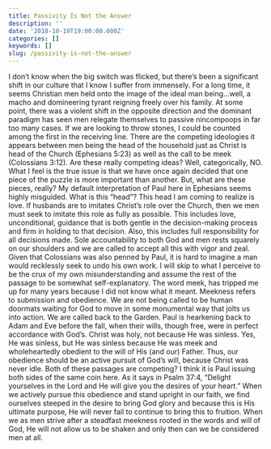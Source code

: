 ```yaml
---
title: Passivity Is Not the Answer
description: ''
date: '2010-10-19T19:00:00.000Z'
categories: []
keywords: []
slug: /passivity-is-not-the-answer
---
```

I don’t know when the big switch was flicked, but there’s been a significant shift in our culture that I know I suffer from immensely. For a long time, it seems Christian men held onto the image of the ideal man being…well, a macho and domineering tyrant reigning freely over his family. At some point, there was a violent shift in the opposite direction and the dominant paradigm has seen men relegate themselves to passive nincompoops in far too many cases.
If we are looking to throw stones, I could be counted among the first in the receiving line.
There are the competing ideologies it appears between men being the head of the household just as Christ is head of the Church (Ephesians 5:23) as well as the call to be meek (Colossians 3:12). Are these really competing ideas? Well, categorically, NO. What I feel is the true issue is that we have once again decided that one piece of the puzzle is more important than another. But, what are these pieces, really?
My default interpretation of Paul here in Ephesians seems highly misguided. What is this “head”? This head I am coming to realize is love. If husbands are to imitates Christ’s role over the Church, then we men must seek to imitate this role as fully as possible. This includes love, unconditional, guidance that is both gentle in the decision-making process and firm in holding to that decision. Also, this includes full responsibility for all decisions made. Sole accountability to both God and men rests squarely on our shoulders and we are called to accept all this with vigor and zeal.
Given that Colossians was also penned by Paul, it is hard to imagine a man would recklessly seek to undo his own work. I will skip to what I perceive to be the crux of my own misunderstanding and assume the rest of the passage to be somewhat self-explanatory. The word meek, has tripped me up for many years because I did not know what it meant. Meekness refers to submission and obedience. We are not being called to be human doormats waiting for God to move in some monumental way that jolts us into action. We are called back to the Garden. Paul is hearkening back to Adam and Eve before the fall, when their wills, though free, were in perfect accordance with God’s. Christ was holy, not because He was sinless. Yes, He was sinless, but He was sinless because He was meek and wholeheartedly obedient to the will of His (and our) Father. Thus, our obedience should be an active pursuit of God’s will, because Christ was never idle.
Both of these passages are competing? I think it is Paul issuing both sides of the same coin here. As it says in Psalm 37:4, “Delight yourselves in the Lord and He will give you the desires of your heart.” When we actively pursue this obedience and stand upright in our faith, we find ourselves steeped in the desire to bring God glory and because this is His ultimate purpose, He will never fail to continue to bring this to fruition. When we as men strive after a steadfast meekness rooted in the words and will of God, He will not allow us to be shaken and only then can we be considered men at all.
